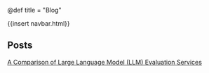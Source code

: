 @def title = "Blog"

{{insert navbar.html}}

## Posts

[A Comparison of Large Language Model (LLM) Evaluation Services](../blog/LLM_Evaluation/)
